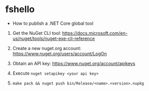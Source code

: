fshello
=======

* How to publish a .NET Core global tool

1. Get the NuGet CLI tool: https://docs.microsoft.com/en-us/nuget/tools/nuget-exe-cli-reference

2. Create a new nuget.org account: https://www.nuget.org/users/account/LogOn

3. Obtain an API key: https://www.nuget.org/account/apikeys

4. Execute `nuget setapikey <your api key>`

5. `make pack && nuget push bin/Release/<name>.<version>.nupkg`

